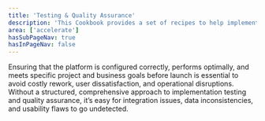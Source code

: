 ```yaml
---
title: 'Testing & Quality Assurance'
description: 'This Cookbook provides a set of recipes to help implementing Content Hub through setup, configuration and implemenation.'
area: ['accelerate']
hasSubPageNav: true
hasInPageNav: false
---
```


Ensuring that the platform is configured correctly, performs optimally, and meets specific project and business goals before launch is essential to avoid costly rework, user dissatisfaction, and operational disruptions. Without a structured, comprehensive approach to implementation testing and quality assurance, it’s easy for integration issues, data inconsistencies, and usability flaws to go undetected.